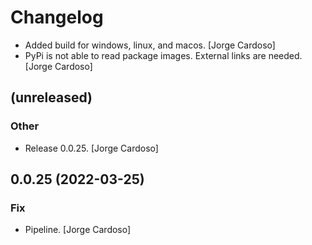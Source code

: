 # Changelog

* Added build for windows, linux, and macos. [Jorge Cardoso]
* PyPi is not able to read package images. External links are needed. [Jorge Cardoso]


## (unreleased)

### Other

* Release 0.0.25. [Jorge Cardoso]


## 0.0.25 (2022-03-25)

### Fix

* Pipeline. [Jorge Cardoso]





